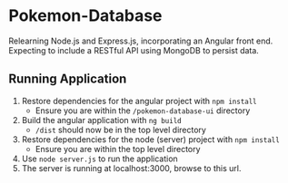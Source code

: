 # Pokemon-Database
Relearning Node.js and Express.js, incorporating an Angular front end.  
Expecting to include a RESTful API using MongoDB to persist data.

## Running Application
1. Restore dependencies for the angular project with `npm install`
    - Ensure you are within the `/pokemon-database-ui` directory
2. Build the angular application with `ng build`  
    - `/dist` should now be in the top level directory
3. Restore dependencies for the node (server) project with `npm install`
    - Ensure you are within the top level directory
3. Use `node server.js` to run the application  
4. The server is running at localhost:3000, browse to this url.
